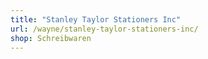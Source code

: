 ```yaml
---
title: "Stanley Taylor Stationers Inc"
url: /wayne/stanley-taylor-stationers-inc/
shop: Schreibwaren
---
```


